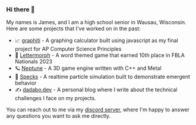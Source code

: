 ### Hi there 👋

My names is James, and I am a high school senior in Wausau, Wisconsin. Here are some projects that I've worked on in the past:

* 📈 [graphiti](https://github.com/James51332/graphiti) - A graphing calculator built using javascript as my final project for AP Computer Science Principles
* 📗 [Lettermorph](https://github.com/James51332/Lettermorph) - A word themed game that earned 10th place in FBLA Nationals 2023
* 🪐 [Neptune](https://github.com/James51332/Neptune) - A 3D game engine written with C++ and Metal
* 🎨 [Specks](https://github.com/James51332/Specks) - A realtime particle simulation built to demonstrate emergent behavior
* ✍️ [dadabo.dev](https://dadabo.dev) - A personal blog where I write about the technical challenges I face on my projects.

You can reach out to me via my [discord server](https://discord.com/invite/Aakd4VVB6F), where I'm happy to answer any questions you want to ask me directly. 

<!--
**James51332/James51332** is a ✨ _special_ ✨ repository because its `README.md` (this file) appears on your GitHub profile.

Here are some ideas to get you started:

- 🔭 I’m currently working on ...
- 🌱 I’m currently learning ...
- 👯 I’m looking to collaborate on ...
- 🤔 I’m looking for help with ...
- 💬 Ask me about ...
- 📫 How to reach me: ...
- ⚡ Fun fact: ...
-->
